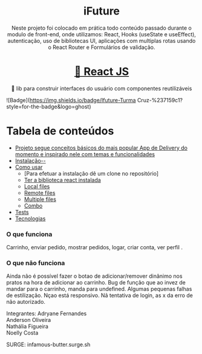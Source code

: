 
<h1 align="center">iFuture</h1>

<p align="center">Neste projeto foi colocado em prática todo conteúdo passado durante o modulo de front-end, onde utilizamos:
React, Hooks (useState e useEffect), autenticação, uso de bibliotecas UI, aplicações com multiplas rotas usando o React Router e Formulários de validação.  </p>

<h1 align="center">
    <a href="https://pt-br.reactjs.org/">🔗 React JS</a>
</h1>
<p align="center">🚀 lib para construir interfaces do usuário com componentes reutilizáveis</p>

![Badge](https://img.shields.io/badge/Ifuture-Turma Cruz-%237159c1?style=for-the-badge&logo=ghost)


Tabela de conteúdos
=================
<!--ts-->
   * [Projeto segue conceitos básicos do mais popular App de Delivery do momento e inspirado nele com temas e funcionalidades ](#Sobre)
   * [Instalação-- ](#instalacao)
   * [Como usar](#como-usar)
      * [Para efetuar a instalação dê um clone no repositório]
      * [Ter a biblioteca react instalada](#pre-requisitos)
      * [Local files](#local-files)
      * [Remote files](#remote-files)
      * [Multiple files](#multiple-files)
      * [Combo](#combo)
   * [Tests](#testes)
   * [Tecnologias](#tecnologias)
<!--te-->



### O que funciona
Carrinho, enviar pedido, mostrar pedidos, logar, criar conta, ver perfil .

### O que não funciona
Ainda não é possível fazer o botao de adicionar/remover dinânimo nos pratos na hora de adicionar ao carrinho.
Bug de função que ao invez de mandar para o carrinho, manda para undefined.
Algumas pequenas falhas de estilização.
Nçao está responsivo.
Nã tentativa de login, as x da erro de não autorizado.


Integrantes: Adryane Fernandes <br>
             Anderson Oliveira </br>
             Nathália Figueira <br/>
             Noelly Costa 

SURGE: infamous-butter.surge.sh

